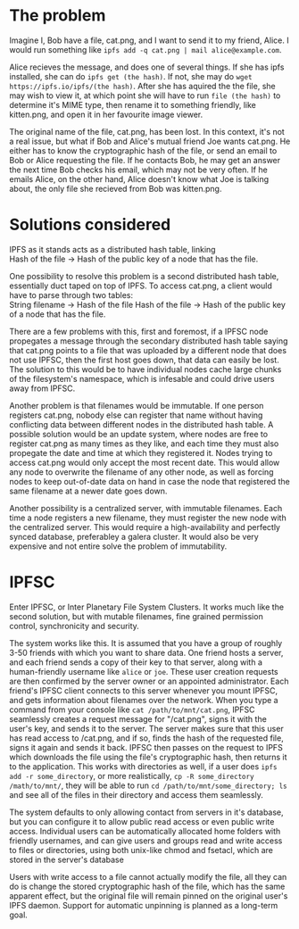 # The problem

Imagine I, Bob have a file, cat.png, and I want to send it to my friend, Alice. I would run something like `ipfs add -q cat.png | mail alice@example.com`. 

Alice recieves the message, and does one of several things. If she has ipfs installed, she can do `ipfs get (the hash)`. If not, she may do `wget https://ipfs.io/ipfs/(the hash)`. After she has aquired the the file, she may wish to view it, at which point she will have to run `file (the hash)` to determine it's MIME type, then rename it to something friendly, like kitten.png, and open it in her favourite image viewer.

The original name of the file, cat.png, has been lost. In this context, it's not a real issue, but what if Bob and Alice's mutual friend Joe wants cat.png. He either has to know the cryptographic hash of the file, or send an email to Bob or Alice requesting the file. If he contacts Bob, he may get an answer the next time Bob checks his email, which may not be very often. If he emails Alice, on the other hand, Alice doesn't know what Joe is talking about, the only file she recieved from Bob was kitten.png.

# Solutions considered

IPFS as it stands acts as a distributed hash table, linking  
    Hash of the file -> Hash of the public key of a node that has the file.

One possibility to resolve this problem is a second distributed hash table, essentially duct taped on top of IPFS. To access cat.png, a client would have to parse through two tables:  
    String filename -> Hash of the file
    Hash of the file -> Hash of the public key of a node that has the file.

There are a few problems with this, first and foremost, if a IPFSC node propegates a message through the secondary distributed hash table saying that cat.png points to a file that was uploaded by a different node that does not use IPFSC, then the first host goes down, that data can easily be lost. The solution to this would be to have individual nodes cache large chunks of the filesystem's namespace, which is infesable and could drive users away from IPFSC. 

Another problem is that filenames would be immutable. If one person registers cat.png, nobody else can register that name without having conflicting data between different nodes in the distributed hash table. A possible solution would be an update system, where nodes are free to register cat.png as many times as they like, and each time they must also propegate the date and time at which they registered it. Nodes trying to access cat.png would only accept the most recent date. This would allow any node to overwrite the filename of any other node, as well as forcing nodes to keep out-of-date data on hand in case the node that registered the same filename at a newer date goes down.

Another possibility is a centralized server, with immutable filenames. Each time a node registers a new filename, they must register the new node with the centralized server. This would require a high-availability and perfectly synced database, preferabley a galera cluster. It would also be very expensive and not entire solve the problem of immutability. 

# IPFSC

Enter IPFSC, or Inter Planetary File System Clusters. It works much like the second solution, but with mutable filenames, fine grained permission control, synchronicity and security.

The system works like this. It is assumed that you have a group of roughly 3-50 friends with which you want to share data. One friend hosts a server, and each friend sends a copy of their key to that server, along with a human-friendly username like `alice` or `joe`. These user creation requests are then confirmed by the server owner or an appointed administrator. Each friend's IPFSC client connects to this server whenever you mount IPFSC, and gets information about filenames over the network. When you type a command from your console like `cat /path/to/mnt/cat.png`, IPFSC seamlessly creates a request message for "/cat.png", signs it with the user's key, and sends it to the server. The server makes sure that this user has read access to /cat.png, and if so, finds the hash of the requested file, signs it again and sends it back. IPFSC then passes on the request to IPFS which downloads the file using the file's cryptographic hash, then returns it to the application. This works with directories as well, if a user does `ipfs add -r some_directory`, or more realistically, `cp -R some_directory /math/to/mnt/`, they will be able to run `cd /path/to/mnt/some_directory; ls` and see all of the files in their directory and access them seamlessly.

The system defaults to only allowing contact from servers in it's database, but you can configure it to allow public read access or even public write access. Individual users can be automatically allocated home folders with friendly usernames, and can give users and groups read and write access to files or directories, using both unix-like chmod and fsetacl, which are stored in the server's database

Users with write access to a file cannot actually modify the file, all they can do is change the stored cryptographic hash of the file, which has the same apparent effect, but the original file will remain pinned on the original user's IPFS daemon. Support for automatic unpinning is planned as a long-term goal.

